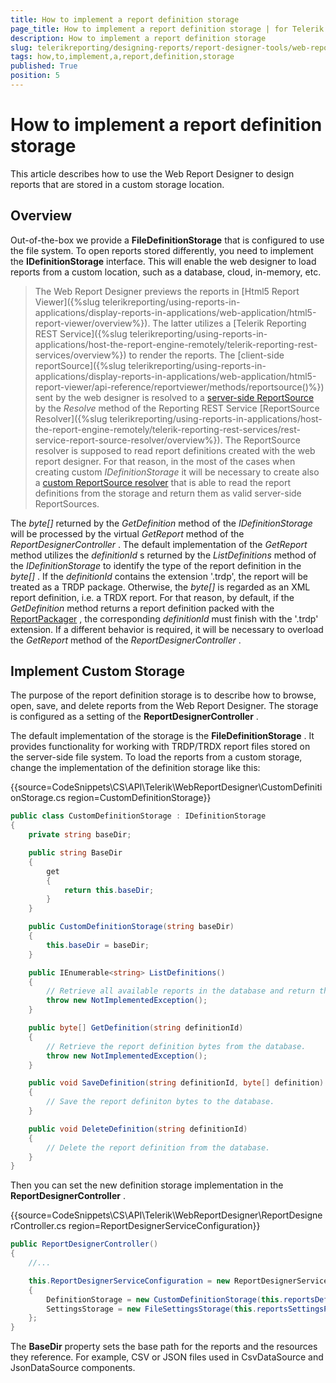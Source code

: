 ```yaml
---
title: How to implement a report definition storage
page_title: How to implement a report definition storage | for Telerik Reporting Documentation
description: How to implement a report definition storage
slug: telerikreporting/designing-reports/report-designer-tools/web-report-designer/how-to-implement-a-report-definition-storage
tags: how,to,implement,a,report,definition,storage
published: True
position: 5
---
```


# How to implement a report definition storage



This article describes how to use the Web Report Designer to design reports that are stored in a custom storage location.       

## Overview

Out-of-the-box we provide a __FileDefinitionStorage__  that is configured to use the file system.           To open reports stored differently, you need to implement the __IDefinitionStorage__  interface.           This will enable the web designer to load reports from a custom location, such as a database, cloud, in-memory, etc.         

> The Web Report Designer previews the reports in [Html5 Report Viewer]({%slug telerikreporting/using-reports-in-applications/display-reports-in-applications/web-application/html5-report-viewer/overview%}). The latter              utilizes a [Telerik Reporting REST Service]({%slug telerikreporting/using-reports-in-applications/host-the-report-engine-remotely/telerik-reporting-rest-services/overview%}) to render the reports. The             [client-side reportSource]({%slug telerikreporting/using-reports-in-applications/display-reports-in-applications/web-application/html5-report-viewer/api-reference/reportviewer/methods/reportsource()%}) sent by the web designer is resolved to a              [server-side ReportSource](ec135f09-4a4d-43df-aa5a-e6bca0190d87#ReportSourcesOptions) by the  *Resolve*  method of the              Reporting REST Service [ReportSource Resolver]({%slug telerikreporting/using-reports-in-applications/host-the-report-engine-remotely/telerik-reporting-rest-services/rest-service-report-source-resolver/overview%}). The ReportSource resolver is supposed to read               report definitions created with the web report designer. For that reason, in the most of the cases when creating custom               *IDefinitionStorage*  it will be necessary to create also a              [custom ReportSource resolver](e5868213f-b3dd-4110-93d8-a8bf0739778b) that is able to read the              report definitions from the storage and return them as valid server-side ReportSources.         

The *byte[]*  returned by the *GetDefinition*  method of the           *IDefinitionStorage*  will be processed by the virtual *GetReport*            method of the *ReportDesignerController* . The default implementation of the           *GetReport*  method utilizes the *definitionId* s returned by the           *ListDefinitions*  method of the *IDefinitionStorage*  to identify           the type of the report definition in the *byte[]* . If the           *definitionId*  contains the extension '.trdp', the report will be treated as a TRDP package.           Otherwise, the *byte[]*  is regarded as an XML report definition, i.e. a TRDX report. For that           reason, by default, if the *GetDefinition*  method returns a report definition packed with the            [ReportPackager](/reporting/api/Telerik.Reporting.ReportPackager) , the corresponding           *definitionId*  must finish with the '.trdp' extension. If a different behavior is required,           it will be necessary to overload the *GetReport*  method of the           *ReportDesignerController* .         

## Implement Custom Storage

The purpose of the report definition storage is to describe how to browse, open, save, and delete reports from           the Web Report Designer. The storage is configured as a setting of the __ReportDesignerController__ .         

The default implementation of the storage is the __FileDefinitionStorage__ . It provides functionality for working with           TRDP/TRDX report files stored on the server-side file system.           To load the reports from a custom storage, change the implementation of the definition storage like this:         

{{source=CodeSnippets\CS\API\Telerik\WebReportDesigner\CustomDefinitionStorage.cs region=CustomDefinitionStorage}}
````c#
public class CustomDefinitionStorage : IDefinitionStorage
{
    private string baseDir;

    public string BaseDir
    {
        get
        {
            return this.baseDir;
        }
    }

    public CustomDefinitionStorage(string baseDir)
    {
        this.baseDir = baseDir;
    }

    public IEnumerable<string> ListDefinitions()
    {
        // Retrieve all available reports in the database and return their unique identifiers.
        throw new NotImplementedException();
    }

    public byte[] GetDefinition(string definitionId)
    {
        // Retrieve the report definition bytes from the database.
        throw new NotImplementedException();
    }

    public void SaveDefinition(string definitionId, byte[] definition)
    {
        // Save the report definiton bytes to the database.
    }

    public void DeleteDefinition(string definitionId)
    {
        // Delete the report definition from the database.
    }
}
````

Then you can set the new definition storage implementation in the __ReportDesignerController__ .         

{{source=CodeSnippets\CS\API\Telerik\WebReportDesigner\ReportDesignerController.cs region=ReportDesignerServiceConfiguration}}
````c#
public ReportDesignerController()
{
    //...

    this.ReportDesignerServiceConfiguration = new ReportDesignerServiceConfiguration
    {
        DefinitionStorage = new CustomDefinitionStorage(this.reportsDefinitionsPath),
        SettingsStorage = new FileSettingsStorage(this.reportsSettingsPath)
    };
}
````

The __BaseDir__  property sets the base path for the reports and the resources they reference. For example,       CSV or JSON files used in CsvDataSource and JsonDataSource components.

